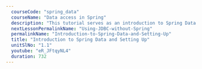 ```yaml
---
  courseCode: "spring_data"
  courseName: "Data access in Spring"
  description: "This tutorial serves as an introduction to Spring Data support. We'll also install a lightweight database Apache Derby that we'll use in subsequent tutorials. We'll learn how to start Derby in Network server mode, and how to connect and run SQL queries using the ij client tool."
  nextLessonPermalinkName: "Using-JDBC-without-Spring"
  permalinkName: "Introduction-to-Spring-Data-and-Setting-Up"
  title: "Introduction to Spring Data and Setting Up"
  unitSlNo: "1.1"
  youtube: "eR_JFtqyNL4"
  duration: 732
---
```


